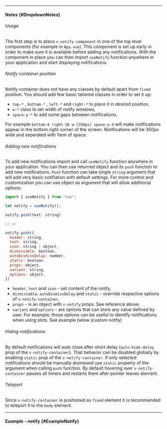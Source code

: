 ___

#### Notes {#DropdownNotes}

###### Usage

The first step is to place `v-notify-component` in one of the top level components (for example in `App.vue`). This component is set up early in order to make sure it is available before adding any notifications. With the component in place you can then import `useNotify` function anywhere in your application and start displaying notifications.

###### Notify container position

Notify container does not have any classes by default apart from `fixed` position. You should add few basic tailwind classes in order to set it up:

- `top-*` , `bottom-*` , `left-*` and `right-*` to place it in desired position,
- `w-*` class to set width of notify windows,
- `space-y-*` to add some gaps between notifications,

For example `bottom-4 right-10 w-[350px] space-y-4` will make notifications appear in the bottom right corner of the screen. Notifications will be 350px wide and seperated with 1rem of space.

###### Adding new notifications

To add new notifications import and call `useNotify` function anywhere in your application. You can then use returned object and its `push` function to add new notifications. `Push` function can take single `string` argument that will add very basic notifiation with default settings. For more control and customization you can use object as argument that will allow additional options.

```javascript
import { useNotify } from "vue";

let notify = useNotify();

notify.push(text: string)

// or

notify.push({
  header: string,
  text: string,
  icon: string | object,
  dismissable: boolean,
  autoDismissDelay: number,
  static: boolean,
  props: object,
  variant: string,
  options: object,
})
```

- `header`, `text` and `icon` - set content of the notify,
- `dismissable`, `autoDismissDelay` and `static` - override respective options of `v-notify-container`,
- `props` - is an object with `v-notify` props. See reference above.
- `variant` and `options` - are options that can store any value defined by user. For example, those options can be useful to identify notifications when using slots. See example below (custom notify)

###### Hiding notifications

By default notifications will auto close after short delay (`auto-hide-delay` prop of the `v-notify-container`). That behavior can be disabled globally by enabling `static` prop of the `v-notify-container`. If only selected notifications should be manually dismissed use `static` property of the argument when calling `push` function. By default hovering over `v-notify-container` pauses all timers and restarts them after pointer leaves element.

###### Teleport

Since `v-notify-container` is positioned as `fixed` element it is recommended to teleport it to the `body` element.

---

#### Example - notify {#ExampleNotify}

<div class="example">
  <example name="ExampleNotify"></example>
</div>
